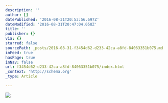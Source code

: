 ```yaml
---
description: ''
author: []
datePublished: '2016-08-31T20:53:56.697Z'
dateModified: '2016-08-31T20:47:04.058Z'
title: ''
publisher: {}
via: {}
starred: false
sourcePath: _posts/2016-08-31-f3454d62-d233-42ca-a8fd-84063351b075.md
inFeed: true
hasPage: true
inNav: false
url: f3454d62-d233-42ca-a8fd-84063351b075/index.html
_context: 'http://schema.org'
_type: Article

---
```

![](https://the-grid-user-content.s3-us-west-2.amazonaws.com/ff74b030-97e6-4844-98af-f74b6436f720.jpg)
